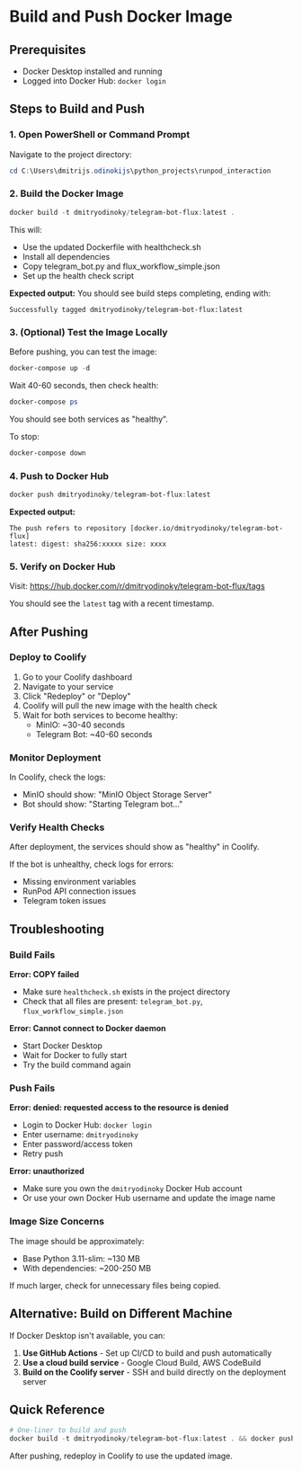 # Build and Push Docker Image

## Prerequisites
- Docker Desktop installed and running
- Logged into Docker Hub: `docker login`

## Steps to Build and Push

### 1. Open PowerShell or Command Prompt

Navigate to the project directory:
```powershell
cd C:\Users\dmitrijs.odinokijs\python_projects\runpod_interaction
```

### 2. Build the Docker Image

```powershell
docker build -t dmitryodinoky/telegram-bot-flux:latest .
```

This will:
- Use the updated Dockerfile with healthcheck.sh
- Install all dependencies
- Copy telegram_bot.py and flux_workflow_simple.json
- Set up the health check script

**Expected output:** You should see build steps completing, ending with:
```
Successfully tagged dmitryodinoky/telegram-bot-flux:latest
```

### 3. (Optional) Test the Image Locally

Before pushing, you can test the image:

```powershell
docker-compose up -d
```

Wait 40-60 seconds, then check health:
```powershell
docker-compose ps
```

You should see both services as "healthy".

To stop:
```powershell
docker-compose down
```

### 4. Push to Docker Hub

```powershell
docker push dmitryodinoky/telegram-bot-flux:latest
```

**Expected output:**
```
The push refers to repository [docker.io/dmitryodinoky/telegram-bot-flux]
latest: digest: sha256:xxxxx size: xxxx
```

### 5. Verify on Docker Hub

Visit: https://hub.docker.com/r/dmitryodinoky/telegram-bot-flux/tags

You should see the `latest` tag with a recent timestamp.

## After Pushing

### Deploy to Coolify

1. Go to your Coolify dashboard
2. Navigate to your service
3. Click "Redeploy" or "Deploy"
4. Coolify will pull the new image with the health check
5. Wait for both services to become healthy:
   - MinIO: ~30-40 seconds
   - Telegram Bot: ~40-60 seconds

### Monitor Deployment

In Coolify, check the logs:
- MinIO should show: "MinIO Object Storage Server"
- Bot should show: "Starting Telegram bot..."

### Verify Health Checks

After deployment, the services should show as "healthy" in Coolify.

If the bot is unhealthy, check logs for errors:
- Missing environment variables
- RunPod API connection issues
- Telegram token issues

## Troubleshooting

### Build Fails

**Error: COPY failed**
- Make sure `healthcheck.sh` exists in the project directory
- Check that all files are present: `telegram_bot.py`, `flux_workflow_simple.json`

**Error: Cannot connect to Docker daemon**
- Start Docker Desktop
- Wait for Docker to fully start
- Try the build command again

### Push Fails

**Error: denied: requested access to the resource is denied**
- Login to Docker Hub: `docker login`
- Enter username: `dmitryodinoky`
- Enter password/access token
- Retry push

**Error: unauthorized**
- Make sure you own the `dmitryodinoky` Docker Hub account
- Or use your own Docker Hub username and update the image name

### Image Size Concerns

The image should be approximately:
- Base Python 3.11-slim: ~130 MB
- With dependencies: ~200-250 MB

If much larger, check for unnecessary files being copied.

## Alternative: Build on Different Machine

If Docker Desktop isn't available, you can:

1. **Use GitHub Actions** - Set up CI/CD to build and push automatically
2. **Use a cloud build service** - Google Cloud Build, AWS CodeBuild
3. **Build on the Coolify server** - SSH and build directly on the deployment server

## Quick Reference

```powershell
# One-liner to build and push
docker build -t dmitryodinoky/telegram-bot-flux:latest . && docker push dmitryodinoky/telegram-bot-flux:latest
```

After pushing, redeploy in Coolify to use the updated image.

